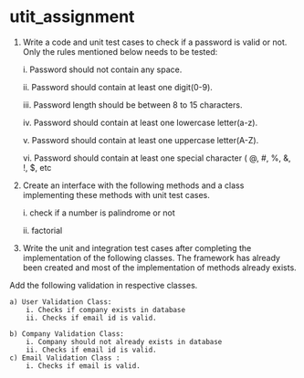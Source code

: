 # utit_assignment

1. Write a code and unit test cases to check if a password is valid or not. Only the rules mentioned below needs to be tested:

    i. Password should not contain any space.
    
    ii. Password should contain at least one digit(0-9).
    
    iii. Password length should be between 8 to 15 characters.
    
    iv. Password should contain at least one lowercase letter(a-z).
    
    v. Password should contain at least one uppercase letter(A-Z).
    
    vi. Password should contain at least one special character ( @, #, %, &, !, $, etc

2. Create an interface with the following methods and a class implementing these methods with unit test cases.

    i. check if a number is palindrome or not
    
    ii. factorial

3. Write the unit and integration test cases after completing the implementation of the following classes. The framework has already been created and most of the implementation of methods already exists.

Add the following validation in respective classes.

    a) User Validation Class: 
        i. Checks if company exists in database
        ii. Checks if email id is valid.

    b) Company Validation Class: 
        i. Company should not already exists in database
        ii. Checks if email id is valid.
    c) Email Validation Class :
        i. Checks if email is valid.
       



  

